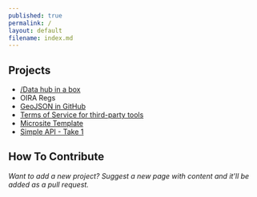 ```yaml
---
published: true
permalink: /
layout: default
filename: index.md
---
```


  
## Projects

* [/Data hub in a box](http://gsa-ocsit.github.io/Open-Data-Collaboration-Sandbox/data-hub-in-a-box)
* OIRA Regs 
* [GeoJSON in GitHub](http://gsa-ocsit.github.io/Open-Data-Collaboration-Sandbox/geojson-in-github/)  
* [Terms of Service for third-party tools](http://gsa-ocsit.github.io/Open-Data-Collaboration-Sandbox/API-TOS-project/)
* [Microsite Template](http://gsa-ocsit.github.io/Open-Data-Collaboration-Sandbox/MicrositeTemple)
* [Simple API - Take 1](https://github.com/benbalter/simple-api)


## How To Contribute

*Want to add a new project?  Suggest a new page with content and it'll be added as a pull request.*   




